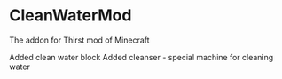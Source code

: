 # CleanWaterMod
The addon for Thirst mod of Minecraft

Added clean water block
Added cleanser - special machine for cleaning water
